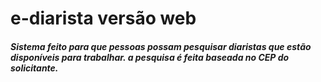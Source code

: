 #  e-diarista versão web
<h5>Sistema feito para que pessoas possam pesquisar diaristas que  estão disponíveis para trabalhar. a pesquisa é feita baseada no CEP do solicitante.</h5>
